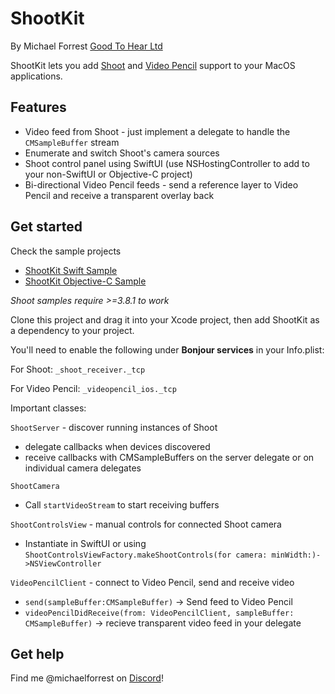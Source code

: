 # ShootKit
By Michael Forrest
[Good To Hear Ltd](https://goodtohear.co.uk)

ShootKit lets you add [Shoot](https://squares.tv/shoot) and [Video Pencil](https://squares.tv/videopencil) support to your MacOS applications.

## Features 
* Video feed from Shoot - just implement a delegate to handle the `CMSampleBuffer` stream
* Enumerate and switch Shoot's camera sources 
* Shoot control panel using SwiftUI (use NSHostingController to add to your non-SwiftUI or Objective-C project)
* Bi-directional Video Pencil feeds - send a reference layer to Video Pencil and receive a transparent overlay back

## Get started
Check the sample projects 
* [ShootKit Swift Sample](ShootKit/Sample%20Projects/Swift%20Sample)
* [ShootKit Objective-C Sample](ShootKit/Sample%20Projects/Objective-C%20Sample)

*Shoot samples require >=3.8.1 to work*

Clone this project and drag it into your Xcode project, then add ShootKit as a dependency to your project.

You'll need to enable the following under **Bonjour services** in your Info.plist:

For Shoot: `_shoot_receiver._tcp`

For Video Pencil: `_videopencil_ios._tcp`


Important classes:

`ShootServer` - discover running instances of Shoot
 - delegate callbacks when devices discovered
 - receive callbacks with CMSampleBuffers on the server delegate or on individual camera delegates
 
 `ShootCamera`
 - Call `startVideoStream` to start receiving buffers

`ShootControlsView` - manual controls for connected Shoot camera
 - Instantiate in SwiftUI or using `ShootControlsViewFactory.makeShootControls(for camera: minWidth:)->NSViewController`

`VideoPencilClient` - connect to Video Pencil, send and receive video
  - `send(sampleBuffer:CMSampleBuffer)` -> Send feed to Video Pencil
  - `videoPencilDidReceive(from: VideoPencilClient, sampleBuffer: CMSampleBuffer)` -> recieve transparent video feed in your delegate

## Get help
Find me @michaelforrest on [Discord](https://discord.gg/ZJBHyb5tTP)!
